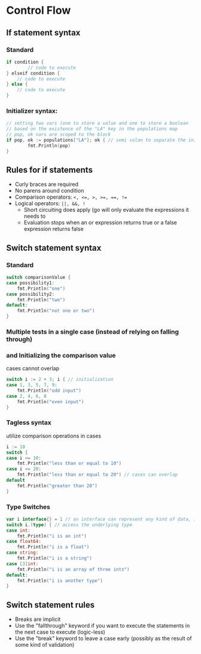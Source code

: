 # Control Flow

## If statement syntax
### Standard
```go
if condition {
        // code to execute
} elseif condition {
	// code to execute
} else {
	// code to execute
}
```

### Initializer syntax:
```go
// setting two vars (one to store a value and one to store a boolean
// based on the existence of the "LA" key in the populations map
// pop, ok vars are scoped to the block
if pop, ok := populations["LA"]; ok { // semi colon to separate the initializer from the boolean var
        fmt.Println(pop)
}
```

## Rules for if statements
- Curly braces are required
- No parens around condition
- Comparison operators: ```<, <=, >, >=, ==, !=```
- Logical operators: ```||, &&, !```
  - Short circuiting does apply (go will only evaluate the expressions it needs to
  - Evaluation stops when an or expression returns true or a false expression returns false

## Switch statement syntax
### Standard
```go
switch comparisonValue {
case possibility1:        
	fmt.Println("one")
case possibility2:
	fmt.Println("two")
default:
	fmt.Println("not one or two")
}
```

### Multiple tests in a single case (instead of relying on falling through)
### and Initializing the comparison value
cases cannot overlap
```go
switch i := 2 + 3; i { // initialization
case 1, 3, 5, 7, 9:
	fmt.Println("odd input")
case 2, 4, 6, 8
	fmt.Println("even input")
}
```

### Tagless syntax
utilize comparison operations in cases
```go
i := 10
switch {
case i <= 10:
	fmt.Println("less than or equal to 10")
case i <= 20:
	fmt.Println("less than or equal to 20") // cases can overlap
default
	fmt.Println("greater than 20")
}
```

### Type Switches
```go
var i interface{} = 1 // an interface can represent any kind of data, in this case, an int
switch i.(type) { // access the underlying type
case int:
	fmt.Println("i is an int")
case float64:
	fmt.Println("i is a float")
case string:
	fmt.Println("i is a string")
case [3]int:
	fmt.Println("i is an array of three ints")
default:
	fmt.Println("i is another type")
}
```

## Switch statement rules
- Breaks are implicit
- Use the "fallthrough" keyword if you want to execute the statements in the next case to execute (logic-less)
- Use the "break" keyword to leave a case early (possibly as the result of some kind of validation)
